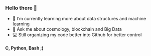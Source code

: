 ### Hello there 👋


- 🌱 I’m currently learning more about data structures and machine learning
- 💬 Ask me about cosmology, blockchain and Big Data
- 💻 Still organizing my code better into Github for better control

#### C, Python, Bash ;)
